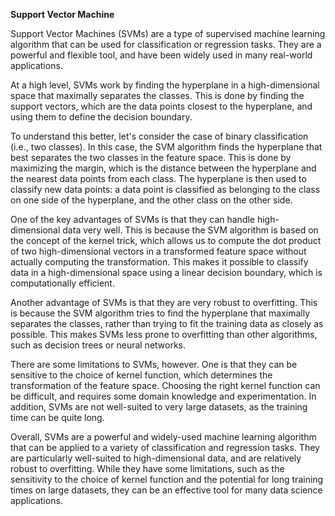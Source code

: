 <strong>Support Vector Machine</strong>


Support Vector Machines (SVMs) are a type of supervised machine learning algorithm that can be used for classification or regression tasks. They are a powerful and flexible tool, and have been widely used in many real-world applications.

At a high level, SVMs work by finding the hyperplane in a high-dimensional space that maximally separates the classes. This is done by finding the support vectors, which are the data points closest to the hyperplane, and using them to define the decision boundary.

To understand this better, let's consider the case of binary classification (i.e., two classes). In this case, the SVM algorithm finds the hyperplane that best separates the two classes in the feature space. This is done by maximizing the margin, which is the distance between the hyperplane and the nearest data points from each class. The hyperplane is then used to classify new data points: a data point is classified as belonging to the class on one side of the hyperplane, and the other class on the other side.

One of the key advantages of SVMs is that they can handle high-dimensional data very well. This is because the SVM algorithm is based on the concept of the kernel trick, which allows us to compute the dot product of two high-dimensional vectors in a transformed feature space without actually computing the transformation. This makes it possible to classify data in a high-dimensional space using a linear decision boundary, which is computationally efficient.

Another advantage of SVMs is that they are very robust to overfitting. This is because the SVM algorithm tries to find the hyperplane that maximally separates the classes, rather than trying to fit the training data as closely as possible. This makes SVMs less prone to overfitting than other algorithms, such as decision trees or neural networks.

There are some limitations to SVMs, however. One is that they can be sensitive to the choice of kernel function, which determines the transformation of the feature space. Choosing the right kernel function can be difficult, and requires some domain knowledge and experimentation. In addition, SVMs are not well-suited to very large datasets, as the training time can be quite long.

Overall, SVMs are a powerful and widely-used machine learning algorithm that can be applied to a variety of classification and regression tasks. They are particularly well-suited to high-dimensional data, and are relatively robust to overfitting. While they have some limitations, such as the sensitivity to the choice of kernel function and the potential for long training times on large datasets, they can be an effective tool for many data science applications.
